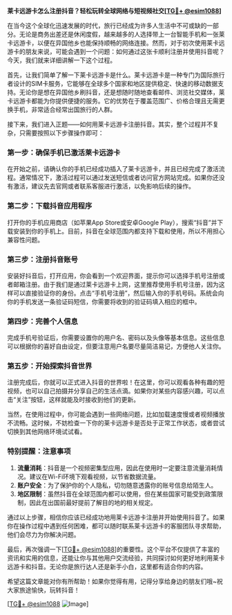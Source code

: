**莱卡远游卡怎么注册抖音？轻松玩转全球网络与短视频社交[[TG💪+ @esim1088](https://t.me/s/esim1088)]**

在当今这个全球化迅速发展的时代，旅行已经成为许多人生活中不可或缺的一部分。无论是商务出差还是休闲度假，越来越多的人选择带上一台智能手机和一张莱卡远游卡，以便在异国他乡也能保持顺畅的网络连接。然而，对于初次使用莱卡远游卡的朋友来说，可能会遇到一个问题：如何通过这张卡顺利注册并使用抖音呢？今天，我们就来详细讲解一下这个过程。

首先，让我们简单了解一下莱卡远游卡是什么。莱卡远游卡是一种专门为国际旅行者设计的SIM卡服务，它能够在全球多个国家和地区提供稳定、快速的移动数据支持。无论你是想在异国他乡刷抖音，还是想随时随地查看邮件、浏览社交媒体，莱卡远游卡都能为你提供便捷的服务。它的优势在于覆盖范围广、价格合理且无需更换手机，非常适合经常出国旅行的人群。

接下来，我们进入正题——如何用莱卡远游卡注册抖音。其实，整个过程并不复杂，只需要按照以下步骤操作即可：

### **第一步：确保手机已激活莱卡远游卡**
在开始之前，请确认你的手机已经成功插入了莱卡远游卡，并且已经完成了激活流程。通常情况下，激活过程可以通过发送短信或者访问官方网站完成。如果你还没有激活，建议先去官网或者联系客服进行激活，以免影响后续的操作。

### **第二步：下载抖音应用程序**
打开你的手机应用商店（如苹果App Store或安卓Google Play），搜索“抖音”并下载安装到你的手机上。目前，抖音在全球范围内都支持下载和使用，所以不用担心兼容性问题。

### **第三步：注册抖音账号**
安装好抖音后，打开应用，你会看到一个欢迎界面，提示你可以选择手机号注册或者邮箱注册。由于我们是通过莱卡远游卡上网，这里推荐使用手机号注册，因为这样可以直接验证你的身份。点击“手机号注册”，然后输入你的手机号码。系统会向你的手机发送一条验证码短信，你需要将收到的验证码填入相应的框中。

### **第四步：完善个人信息**
完成手机号验证后，你需要设置你的用户名、密码以及头像等基本信息。这些信息可以根据你的喜好自由设定，但要注意用户名要尽量简洁易记，方便他人关注你。

### **第五步：开始探索抖音世界**
注册完成后，你就可以正式进入抖音的世界啦！在这里，你可以观看各种有趣的短视频，也可以自己拍摄并分享自己的生活点滴。如果你对某些内容感兴趣，可以点击“关注”按钮，这样就能及时接收到他们的更新。

当然，在使用过程中，你可能会遇到一些网络问题，比如加载速度慢或者视频播放不流畅。这时候，不妨检查一下你的莱卡远游卡是否处于正常工作状态，或者尝试切换到其他网络环境试试看。

### **特别提醒：注意事项**
1. **流量消耗**：抖音是一个视频密集型应用，因此在使用时一定要注意流量消耗情况。建议在Wi-Fi环境下观看视频，以节省数据流量。
2. **账户安全**：为了保护你的个人隐私，切勿随意透露你的账号信息给陌生人。
3. **地区限制**：虽然抖音在全球范围内都可以使用，但在某些国家可能受到政策限制，因此在出国前最好提前了解目的地的相关规定。

通过以上步骤，相信你应该已经成功地用莱卡远游卡注册并开始使用抖音了。如果你在操作过程中遇到任何困难，都可以随时联系莱卡远游卡的客服团队寻求帮助，他们会尽力为你解决问题。

最后，再次强调一下[[TG💪+ @esim1088](https://t.me/s/esim1088)]的重要性。这个平台不仅提供了丰富的资讯和实用的信息，还能让你与其他用户交流经验，共同探讨如何更好地利用莱卡远游卡和抖音。无论你是旅行达人还是新手小白，这里都有适合你的内容。

希望这篇文章能对你有所帮助！如果你觉得有用，记得分享给身边的朋友们哦~祝大家旅途愉快，玩转抖音！

[[TG💪+ @esim1088](https://t.me/s/esim1088) ![Image](https://i.postimg.cc/4NQfJmqS/Snipaste-2025-05-13-00-14-12.png)]
